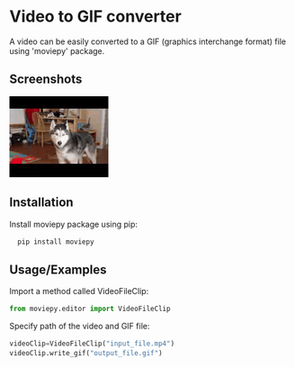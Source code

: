 
# Video to GIF converter

A video can be easily converted to a GIF (graphics interchange format) file using 'moviepy' package.


## Screenshots

![App Screenshot](https://raw.githubusercontent.com/shaurya121/Video-to-GIF-converter/main/example.gif)


## Installation

Install moviepy package using pip:

```python
  pip install moviepy
```
    
## Usage/Examples

Import a method called VideoFileClip:
```python
from moviepy.editor import VideoFileClip
```

Specify path of the video and GIF file:
```python
videoClip=VideoFileClip("input_file.mp4")
videoClip.write_gif("output_file.gif")
```
